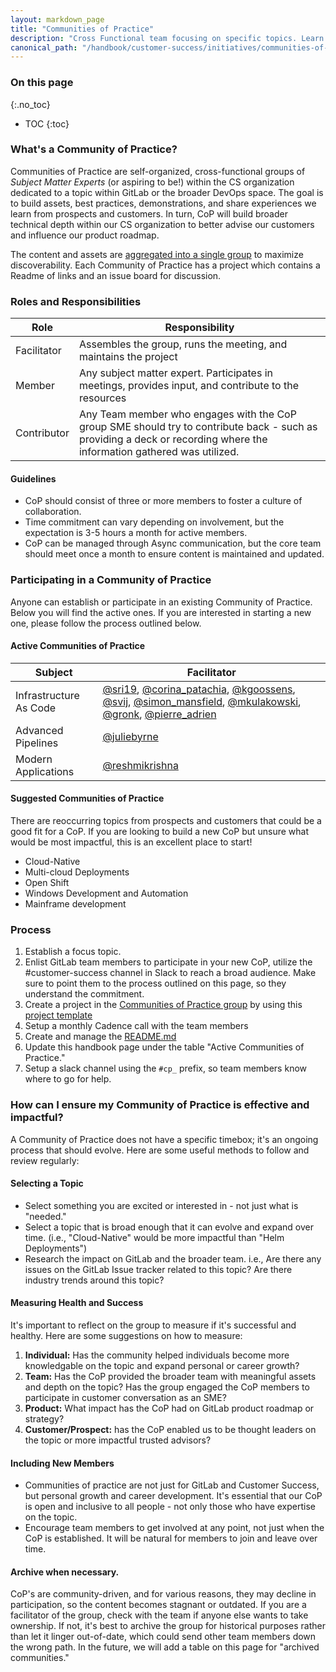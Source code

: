 ```yaml
---
layout: markdown_page
title: "Communities of Practice"
description: "Cross Functional team focusing on specific topics. Learn more!"
canonical_path: "/handbook/customer-success/initiatives/communities-of-practice.html"
---
```


### On this page
{:.no_toc}

- TOC
{:toc}

### What's a Community of Practice?

Communities of Practice are self-organized, cross-functional groups of _Subject Matter Experts_ (or aspiring to be!) within the CS organization dedicated to a topic within GitLab or the broader DevOps space. The goal is to build assets, best practices, demonstrations, and share experiences we learn from prospects and customers. In turn, CoP will build broader technical depth within our CS organization to better advise our customers and influence our product roadmap.

The content and assets are [aggregated into a single group](https://gitlab.com/gitlab-com/customer-success/communities-of-practice) to maximize discoverability. Each Community of Practice has a project which contains a Readme of links and an issue board for discussion.


### Roles and Responsibilities

| Role                  | Responsibility                                                                                                                                                            |
|-----------------------|---------------------------------------------------------------------------------------------------------------------------------------------------------------------------|
| Facilitator           | Assembles the group, runs the meeting, and maintains the project                                                                                                          |
| Member                | Any subject matter expert. Participates in meetings, provides input, and contribute to the resources                                                                        |
| Contributor           | Any Team member who engages with the CoP group SME should try to contribute back - such as providing a deck or recording where the information gathered was utilized.     |

#### Guidelines

* CoP should consist of three or more members to foster a culture of collaboration.
* Time commitment can vary depending on involvement, but the expectation is 3-5 hours a month for active members.
* CoP can be managed through Async communication, but the core team should meet once a month to ensure content is maintained and updated.

### Participating in a Community of Practice

Anyone can establish or participate in an existing Community of Practice. Below you will find the active ones. If you are interested in starting a new one, please follow the process outlined below.

#### Active Communities of Practice

| Subject                             | Facilitator                                                                                                                                                                   |
|-------------------------------------|---------------------------------------------------------------------------------------------------------------------------------------------------------------------------|
| Infrastructure As Code              | [@sri19](https://gitlab.com/sri19), [@corina_patachia](https://gitlab.com/corina_patachia), [@kgoossens](https://gitlab.com/kgoossens), [@svij](https://gitlab.com/svij), [@simon_mansfield](https://gitlab.com/sri19), [@mkulakowski](https://gitlab.com/mkulakowski), [@gronk](https://gitlab.com/gronk), [@pierre_adrien](https://gitlab.com/pierre_adrien) |
| Advanced Pipelines                  | [@juliebyrne](https://gitlab.com/juliebyrne) |
| Modern Applications                 | [@reshmikrishna](https://gitlab.com/reshmikrishna) |

#### Suggested Communities of Practice

There are reoccurring topics from prospects and customers that could be a good fit for a CoP. If you are looking to build a new CoP but unsure what would be most impactful, this is an excellent place to start!

* Cloud-Native
* Multi-cloud Deployments
* Open Shift
* Windows Development and Automation
* Mainframe development

### Process

1. Establish a focus topic.
2. Enlist GitLab team members to participate in your new CoP, utilize the #customer-success channel in Slack to reach a broad audience. Make sure to point them to the process outlined on this page, so they understand the commitment.
3. Create a project in the [Communities of Practice group](https://gitlab.com/gitlab-com/customer-success/communities-of-practice) by using this [project template](https://gitlab.com/gitlab-com/customer-success/communities-of-practice/project-template)
4. Setup a monthly Cadence call with the team members
5. Create and manage the [README.md](https://gitlab.com/gitlab-com/customer-success/communities-of-practice/project-template/-/blob/master/README.md)
6. Update this handbook page under the table "Active Communities of Practice."
7. Setup a slack channel using the `#cp_` prefix, so team members know where to go for help.

### How can I ensure my Community of Practice is effective and impactful?

A Community of Practice does not have a specific timebox; it's an ongoing process that should evolve. Here are some useful methods to follow and review regularly:

#### Selecting a Topic

* Select something you are excited or interested in - not just what is "needed."
* Select a topic that is broad enough that it can evolve and expand over time. (i.e., "Cloud-Native" would be more impactful than "Helm Deployments")
* Research the impact on GitLab and the broader team. i.e., Are there any issues on the GitLab Issue tracker related to this topic? Are there industry trends around this topic?

#### Measuring Health and Success

It's important to reflect on the group to measure if it's successful and healthy. Here are some suggestions on how to measure:
1. **Individual:** Has the community helped individuals become more knowledgable on the topic and expand personal or career growth?
2. **Team:** Has the CoP provided the broader team with meaningful assets and depth on the topic? Has the group engaged the CoP members to participate in customer conversation as an SME?
3. **Product:** What impact has the CoP had on GitLab product roadmap or strategy?
4. **Customer/Prospect:** has the CoP enabled us to be thought leaders on the topic or more impactful trusted advisors?

#### Including New Members
* Communities of practice are not just for GitLab and Customer Success, but personal growth and career development. It's essential that our CoP is open and inclusive to all people - not only those who have expertise on the topic.
* Encourage team members to get involved at any point, not just when the CoP is established. It will be natural for members to join and leave over time.

#### Archive when necessary.
CoP's are community-driven, and for various reasons, they may decline in participation, so the content becomes stagnant or outdated. If you are a facilitator of the group, check with the team if anyone else wants to take ownership. If not, it's best to archive the group for historical purposes rather than let it linger out-of-date, which could send other team members down the wrong path. In the future, we will add a table on this page for "archived communities."
